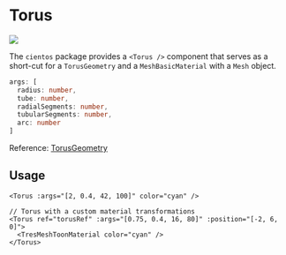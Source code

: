 # Torus <Badge type="warning" text="^1.6.0" />

![](/cientos/torus.png)

The `cientos` package provides a `<Torus />` component that serves as a short-cut for a `TorusGeometry` and a `MeshBasicMaterial` with a `Mesh` object.

```typescript
args: [
  radius: number,
  tube: number,
  radialSegments: number,
  tubularSegments: number,
  arc: number
]
```

Reference: [TorusGeometry](https://threejs.org/docs/?q=torus#api/en/geometries/TorusGeometry)

## Usage

```vue
<Torus :args="[2, 0.4, 42, 100]" color="cyan" />

// Torus with a custom material transformations
<Torus ref="torusRef" :args="[0.75, 0.4, 16, 80]" :position="[-2, 6, 0]">
  <TresMeshToonMaterial color="cyan" />
</Torus>
```
